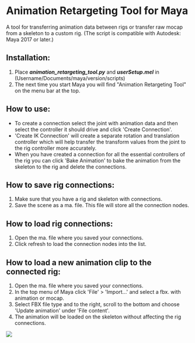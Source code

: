 # Animation Retargeting Tool for Maya

A tool for transferring animation data between rigs or transfer raw mocap from a skeleton to a custom rig. (The script is compatible with Autodesk: Maya 2017 or later.)

## Installation:
1. Place ***animation_retargeting_tool.py*** and ***userSetup.mel*** in (Username/Documents/maya/version/scripts)
2. The next time you start Maya you will find "Animation Retargeting Tool" on the menu bar at the top.

## How to use:

* To create a connection select the joint with animation data and then select the controller it should drive and click 'Create Connection'.
* 'Create IK Connection' will create a separate rotation and translation controller which will help transfer the transform values from the joint to the rig controller more accurately.
* When you have created a connection for all the essential controllers of the rig you can click 'Bake Animation' to bake the animation from the skeleton to the rig and delete the connections.

## How to save rig connections:
1. Make sure that you have a rig and skeleton with connections.
2. Save the scene as a ma. file. This file will store all the connection nodes.

## How to load rig connections:
1. Open the ma. file where you saved your connections.
2. Click refresh to load the connection nodes into the list.

## How to load a new animation clip to the connected rig:
1. Open the ma. file where you saved your connections.
2. In the top menu of Maya click 'File' > 'Import...' and select a fbx. with animation or mocap.
3. Select FBX file type and to the right, scroll to the bottom and choose 'Update animation' under 'File content'.
4. The animation will be loaded on the skeleton without affecting the rig connections.

![](https://github.com/joaen/animation_retargeting_tool/blob/main/images/dino.gif)
